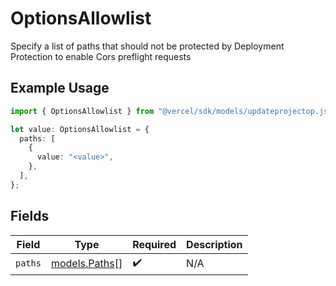 # OptionsAllowlist

Specify a list of paths that should not be protected by Deployment Protection to enable Cors preflight requests

## Example Usage

```typescript
import { OptionsAllowlist } from "@vercel/sdk/models/updateprojectop.js";

let value: OptionsAllowlist = {
  paths: [
    {
      value: "<value>",
    },
  ],
};
```

## Fields

| Field                                | Type                                 | Required                             | Description                          |
| ------------------------------------ | ------------------------------------ | ------------------------------------ | ------------------------------------ |
| `paths`                              | [models.Paths](../models/paths.md)[] | :heavy_check_mark:                   | N/A                                  |